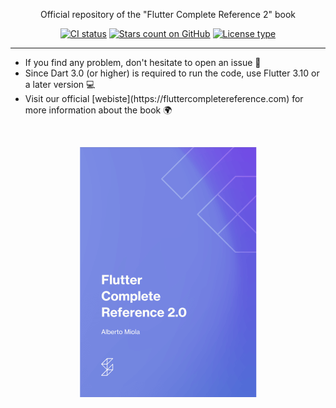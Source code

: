 <p align="center">Official repository of the "Flutter Complete Reference 2" book</p>
<p align="center">
  <a href="https://github.com/albertodev01/flutter_book_examples/actions"><img src="https://github.com/albertodev01/flutter_book_examples/actions/workflows/examples_ci.yml/badge.svg" alt="CI status" /></a>
  <a href="https://github.com/albertodev01/flutter_book_examples/stargazers"><img src="https://img.shields.io/github/stars/albertodev01/flutter_book_examples.svg?style=flat&logo=github&colorB=blue&label=stars" alt="Stars count on GitHub" /></a>
  <a href="https://github.com/albertodev01/flutter_book_examples/blob/main/LICENSE"><img src="https://img.shields.io/github/license/albertodev01/flutter_book_examples" alt="License type" /></a>
</p>

---

<ul>
 <li>If you find any problem, don't hesitate to open an issue 🐛</li>
 <li>Since Dart 3.0 (or higher) is required to run the code, use Flutter 3.10 or a later version 💻</li>
 <li>Visit our official [webiste](https://fluttercompletereference.com) for more information about the book 🌍</li>
</ul>

<br>

<p align="center"><img src="https://raw.githubusercontent.com/albertodev01/flutter_book_examples/main/static/front_cover.png" height="400" alt="Front cover of the book" /></p>